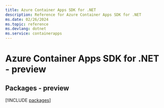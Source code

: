```yaml
---
title: Azure Container Apps SDK for .NET
description: Reference for Azure Container Apps SDK for .NET
ms.date: 02/26/2024
ms.topic: reference
ms.devlang: dotnet
ms.service: containerapps
---
```

# Azure Container Apps SDK for .NET - preview
## Packages - preview
[!INCLUDE [packages](container-apps-index.md)]